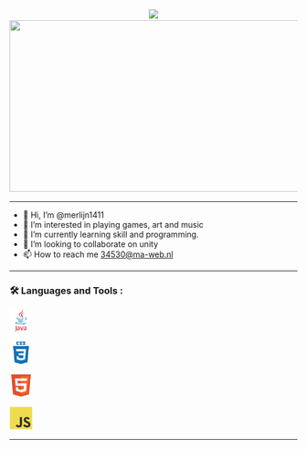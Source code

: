 <div id="header" align="center">
  <img src=https://media.giphy.com/media/v1.Y2lkPTc5MGI3NjExZGM0OGQ3NGZhMDMxNWFkNDczZmI0YTI5ZmE4MzQ1ZWUyMThjOGNjNyZjdD1n/dWesBcTLavkZuG35MI/giphy.gif width="100"/>
</div>

<div align="center">
  <img src=https://media.giphy.com/media/v1.Y2lkPTc5MGI3NjExZGM0OGQ3NGZhMDMxNWFkNDczZmI0YTI5ZmE4MzQ1ZWUyMThjOGNjNyZjdD1n/dWesBcTLavkZuG35MI/giphy.gif width="600" height="300"/>
</div>

---

- 👋 Hi, I’m @merlijn1411
- 👀 I’m interested in playing games, art and music 
- 🌱 I’m currently learning skill and programming. 
- 💞️ I’m looking to collaborate on unity
- 📫 How to reach me 34530@ma-web.nl

---

### :hammer_and_wrench: Languages and Tools :
<div align="left">
  <img src="https://github.com/devicons/devicon/blob/master/icons/java/java-original-wordmark.svg" title="Java" alt="Java" width="40" height="40"/>&nbsp;
  
  <img src="https://github.com/devicons/devicon/blob/master/icons/css3/css3-plain-wordmark.svg"  title="CSS3" alt="CSS" width="40" height="40"/>&nbsp;
  
  <img src="https://github.com/devicons/devicon/blob/master/icons/html5/html5-original.svg" title="HTML5" alt="HTML" width="40" height="40"/>&nbsp;
  
  <img src="https://github.com/devicons/devicon/blob/master/icons/javascript/javascript-original.svg" title="JavaScript" alt="JavaScript" width="40" height="40"/>&nbsp;
  
</div>

---
